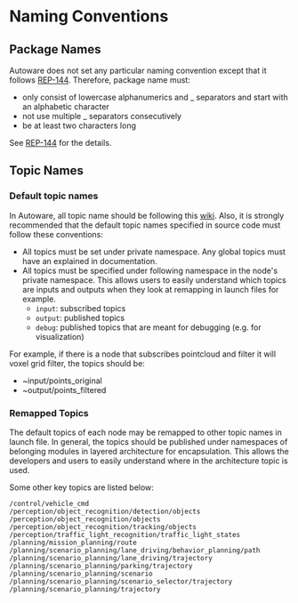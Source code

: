 # Naming Conventions

## Package Names
Autoware does not set any particular naming convention except that it follows [REP-144](https://www.ros.org/reps/rep-0144.html).
Therefore, package name must:
* only consist of lowercase alphanumerics and _ separators and start with an alphabetic character
* not use multiple _ separators consecutively
* be at least two characters long

See [REP-144](https://www.ros.org/reps/rep-0144.html) for the details.

## Topic Names

### Default topic names
In Autoware, all topic name should be following this [wiki](http://wiki.ros.org/Names).
Also, it is strongly recommended that the default topic names specified in source code must follow these conventions:
* All topics must be set under private namespace. Any global topics must have an explained in documentation.
* All topics must be specified under following namespace in the node's private namespace. This allows users to easily understand which topics are inputs and outputs when they look at remapping in launch files for example.
  * `input`: subscribed topics
  * `output`: published topics 
  * `debug`: published topics that are meant for debugging (e.g. for visualization)

For example, if there is a node that subscribes pointcloud and filter it will voxel grid filter, the topics should be:
* ~input/points_original
* ~output/points_filtered

### Remapped Topics
The default topics of each node may be remapped to other topic names in launch file.
In general, the topics should be published under namespaces of belonging modules in layered architecture for encapsulation.
This allows the developers and users to easily understand where in the architecture topic is used.

Some other key topics are listed below:
```
/control/vehicle_cmd
/perception/object_recognition/detection/objects
/perception/object_recognition/objects
/perception/object_recognition/tracking/objects
/perception/traffic_light_recognition/traffic_light_states
/planning/mission_planning/route
/planning/scenario_planning/lane_driving/behavior_planning/path
/planning/scenario_planning/lane_driving/trajectory
/planning/scenario_planning/parking/trajectory
/planning/scenario_planning/scenario
/planning/scenario_planning/scenario_selector/trajectory
/planning/scenario_planning/trajectory
```